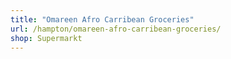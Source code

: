 ```yaml
---
title: "Omareen Afro Carribean Groceries"
url: /hampton/omareen-afro-carribean-groceries/
shop: Supermarkt
---
```


